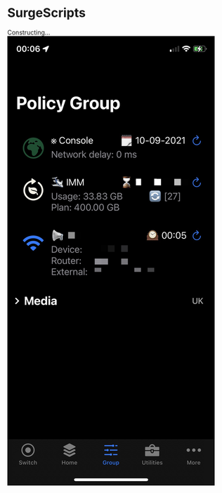 # SurgeScripts

Constructing...
![image](https://github.com/TPCTPCTPC/SurgeScripts/blob/main/94443949-5502-404F-8345-A612E0564C2F.jpeg)
